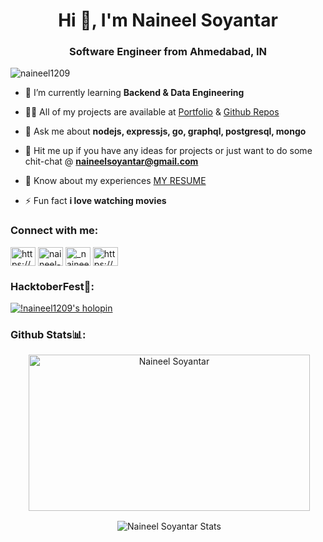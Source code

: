 <h1 align="center">Hi 👋, I'm Naineel Soyantar</h1>
<h3 align="center">Software Engineer from Ahmedabad, IN</h3>

<p align="left"> <img src="https://komarev.com/ghpvc/?username=naineel1209&label=Profile%20views&color=0e75b6&style=flat" alt="naineel1209" /> </p>

- 🌱 I’m currently learning **Backend & Data Engineering**

- 👨‍💻 All of my projects are available at [Portfolio](https://naineel-portfolio-23.netlify.app/) & [Github Repos](https://github.com/naineel1209?tab=repositories)

- 💬 Ask me about **nodejs, expressjs, go, graphql, postgresql, mongo**

- 🎯 Hit me up if you have any ideas for projects or just want to do some chit-chat @ **naineelsoyantar@gmail.com**

- 📄 Know about my experiences [MY RESUME](https://naineel-portfolio-23.netlify.app/Naineel_Soyantar_Resume.pdf)

- ⚡ Fun fact **i love watching movies**

<h3 align="left">Connect with me:</h3>
<p align="left">
<a href="https://linkedin.com/in/naineel-soyantar-3b1b371b7/" target="blank"><img align="center" src="https://raw.githubusercontent.com/rahuldkjain/github-profile-readme-generator/master/src/images/icons/Social/linked-in-alt.svg" alt="https://www.linkedin.com/in/naineel-soyantar-3b1b371b7/" height="30" width="40" /></a>
<a href="https://stackoverflow.com/users/naineel-soyantar" target="blank"><img align="center" src="https://raw.githubusercontent.com/rahuldkjain/github-profile-readme-generator/master/src/images/icons/Social/stack-overflow.svg" alt="naineel-soyantar" height="30" width="40" /></a>
<a href="https://instagram.com/_naineel" target="blank"><img align="center" src="https://raw.githubusercontent.com/rahuldkjain/github-profile-readme-generator/master/src/images/icons/Social/instagram.svg" alt="_naineel" height="30" width="40" /></a>
<a href="https://auth.geeksforgeeks.org/user/naineelsoyantar" target="blank"><img align="center" src="https://raw.githubusercontent.com/rahuldkjain/github-profile-readme-generator/master/src/images/icons/Social/geeks-for-geeks.svg" alt="https://auth.geeksforgeeks.org/user/naineelsoyantar" height="30" width="40" /></a>
</p>

<h3 align="left">HacktoberFest🐙:</h3>

[![!naineel1209's holopin](https://holopin.me/naineel1209)](https://holopin.io/@naineel1209)

<h3 align="left">Github Stats📊:</h3>
<p align = "center">&nbsp;<img align="center" src="https://github-readme-stats.vercel.app/api?username=naineel1209&theme=dark&show_icons=true&locale=en" alt="Naineel Soyantar" width="450" height="250" /></p>
<p align = "center">&nbsp;<img align="center" src="https://github-profile-trophy.vercel.app/?username=naineel1209&theme=darkhub&no-frame=false&no-bg=false&column=5&margin-w=15&margin-h=15" alt="Naineel Soyantar Stats" /></p>
